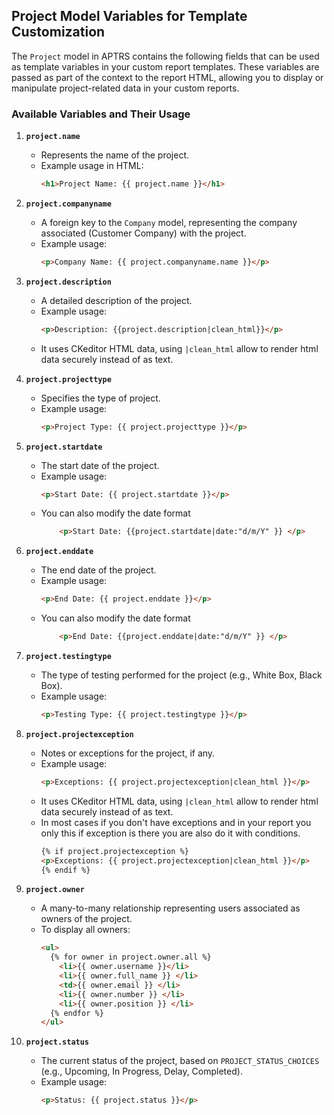 

## Project Model Variables for Template Customization

The `Project` model in APTRS contains the following fields that can be used as template variables in your custom report templates. These variables are passed as part of the context to the report HTML, allowing you to display or manipulate project-related data in your custom reports.

### Available Variables and Their Usage

1. **`project.name`**  
    - Represents the name of the project.  
    - Example usage in HTML:  
      ```html
      <h1>Project Name: {{ project.name }}</h1>
      ```

2. **`project.companyname`**  
    - A foreign key to the `Company` model, representing the company associated (Customer Company) with the project.  
    - Example usage:  
      ```html
      <p>Company Name: {{ project.companyname.name }}</p>
      ```

3. **`project.description`**  
    - A detailed description of the project.  
    - Example usage:  
      ```html
      <p>Description: {{project.description|clean_html}}</p>
      ```
    - It uses CKeditor HTML data, using ``|clean_html`` allow to render html data securely instead of as text.

4. **`project.projecttype`**  
    - Specifies the type of project.  
    - Example usage:  
      ```html
      <p>Project Type: {{ project.projecttype }}</p>
      ```

5. **`project.startdate`**  
    - The start date of the project.  
    - Example usage:  
      ```html
      <p>Start Date: {{ project.startdate }}</p>
      ```
    - You can also modify the date format 
        ```html
            <p>Start Date: {{project.startdate|date:"d/m/Y" }} </p>
        ```

6. **`project.enddate`**  
    - The end date of the project.  
    - Example usage:  
      ```html
      <p>End Date: {{ project.enddate }}</p>
      ```
    - You can also modify the date format 
        ```html
            <p>End Date: {{project.enddate|date:"d/m/Y" }} </p>
        ```

7. **`project.testingtype`**  
    - The type of testing performed for the project (e.g., White Box, Black Box).  
    - Example usage:  
      ```html
      <p>Testing Type: {{ project.testingtype }}</p>
      ```

8. **`project.projectexception`**  
    - Notes or exceptions for the project, if any.  
    - Example usage:  
      ```html
      <p>Exceptions: {{ project.projectexception|clean_html }}</p>
      ```
    - It uses CKeditor HTML data, using ``|clean_html`` allow to render html data securely instead of as text.
    - In most cases if you don't have exceptions and in your report you only this if exception is there you are also do it with conditions.
      ```html
      {% if project.projectexception %}
      <p>Exceptions: {{ project.projectexception|clean_html }}</p>
      {% endif %}
      ```


9. **`project.owner`**  
    - A many-to-many relationship representing users associated as owners of the project.  
    - To display all owners:  
      ```html
      <ul>
        {% for owner in project.owner.all %}
          <li>{{ owner.username }}</li>
          <li>{{ owner.full_name }} </li>
          <td>{{ owner.email }} </li>
          <li>{{ owner.number }} </li>
          <li>{{ owner.position }} </li>
        {% endfor %}
      </ul>
      ```

10. **`project.status`**  
    - The current status of the project, based on `PROJECT_STATUS_CHOICES` (e.g., Upcoming, In Progress, Delay, Completed).  
    - Example usage:  
      ```html
      <p>Status: {{ project.status }}</p>
      ```


